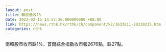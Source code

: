 ```yaml
---
layout: post
title: 韓股低收1%
date: 2022-02-15 14:53:36.000000000 +08:00
link: https://news.rthk.hk/rthk/ch/component/k2/1633811-20220215.htm
categories: rthk
---
```


南韓股市收市跌1%，首爾綜合指數收市報2676點，跌27點。
